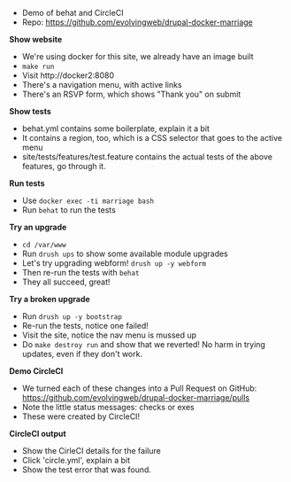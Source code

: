 * Demo of behat and CircleCI
* Repo: https://github.com/evolvingweb/drupal-docker-marriage

**Show website**

* We're using docker for this site, we already have an image built
* ```make run```
* Visit http://docker2:8080
* There's a navigation menu, with active links
* There's an RSVP form, which shows "Thank you" on submit

**Show tests**

* behat.yml contains some boilerplate, explain it a bit
* It contains a region, too, which is a CSS selector that goes to the active menu
* site/tests/features/test.feature contains the actual tests of the above features, go through it.

**Run tests**

* Use ```docker exec -ti marriage bash```
* Run ```behat``` to run the tests

**Try an upgrade**

* ```cd /var/www```
* Run ```drush ups``` to show some available module upgrades
* Let's try upgrading webform! ```drush up -y webform```
* Then re-run the tests with ```behat```
* They all succeed, great!

**Try a broken upgrade**

* Run ```drush up -y bootstrap```
* Re-run the tests, notice one failed!
* Visit the site, notice the nav menu is mussed up
* Do ```make destroy run``` and show that we reverted! No harm in trying updates, even if they don't work.

**Demo CircleCI**

* We turned each of these changes into a Pull Request on GitHub: https://github.com/evolvingweb/drupal-docker-marriage/pulls
* Note the little status messages: checks or exes
* These were created by CircleCI!

**CircleCI output**

* Show the CirleCI details for the failure
* Click 'circle.yml', explain a bit
* Show the test error that was found.

